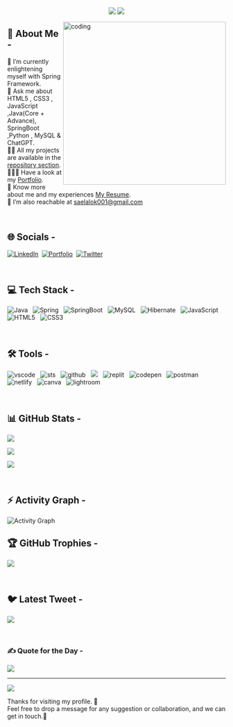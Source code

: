 <br>
<p align="center">
  <img src="https://readme-typing-svg.demolab.com/?lines=Hi+ 👋 +I'm + Alok Rai; + Full Stack Web + Developer +From + (Varanasi-UP) India.&%20Code&center=true&width=700&height=50&weight=700&size=25&duration=2000&pause=2000">
  <img src="https://user-images.githubusercontent.com/73097560/115834477-dbab4500-a447-11eb-908a-139a6edaec5c.gif">
</p> 

<img align="right" alt="coding" width="375" src="https://i.pinimg.com/originals/81/17/8b/81178b47a8598f0c81c4799f2cdd4057.gif">

## 💫  About Me -
🌱 I’m currently enlightening myself with Spring Framework.
<br>
💬 Ask me about HTML5 , CSS3 , JavaScript ,Java(Core + Advance), SpringBoot ,Python ,  MySQL & ChatGPT.
<br>
👨‍💻 All my projects are available in the [repository section](https://github.com/alokrai0607?tab=repositories).
<br>
👨🏻‍🎓 Have a look at my [Portfolio](https://alokrai0607.github.io/).
<br>
🔭 Know more about me and my experiences [My Resume](https://drive.google.com/file/d/1Qdwd40KmkByDwamw2tOvhtXyXZC9T2hE/view?usp=sharing).
<br>
🤝 I’m also reachable at saelalok001@gmail.com


<br>


## 🌐 Socials -
[![LinkedIn](https://img.shields.io/badge/LinkedIn-%230077B5.svg?logo=linkedin&logoColor=white)](https://www.linkedin.com/in/alok-rai-004b35142)&nbsp;
[![Portfolio](https://img.shields.io/badge/Portfolio-%231DA1F2.svg?logo=Portfolio&logoColor=white)](https://alokrai0607.github.io/)&nbsp;
[![Twitter](https://img.shields.io/badge/Twitter-%231DA1F2.svg?logo=Twitter&logoColor=white)](https://twitter.com/alokrai57720689)&nbsp;

<br>

## 💻 Tech Stack -
![Java](https://img.shields.io/badge/java-%23ED8B00.svg?style=for-the-badge&logo=java&logoColor=white)&nbsp;&nbsp;
![Spring](https://img.shields.io/badge/spring-%23ED8B00.svg?style=for-the-badge&logo=spring&logoColor=white)&nbsp;&nbsp;
![SpringBoot](https://img.shields.io/badge/springboot-%236DB33F.svg?style=for-the-badge&logo=spring&logoColor=white)&nbsp;&nbsp;
![MySQL](https://img.shields.io/badge/mysql-%2300f.svg?style=for-the-badge&logo=mysql&logoColor=white)&nbsp;&nbsp;
![Hibernate](https://img.shields.io/badge/hibernate-bcae79?style=for-the-badge&logo=hibernate&logoColor=white)&nbsp;&nbsp;
![JavaScript](https://img.shields.io/badge/javascript-%23323330.svg?style=for-the-badge&logo=javascript&logoColor=%23F7DF1E)&nbsp;&nbsp; 
![HTML5](https://img.shields.io/badge/html5-%23E34F26.svg?style=for-the-badge&logo=html5&logoColor=white)&nbsp;&nbsp;
![CSS3](https://img.shields.io/badge/css3-%231572B6.svg?style=for-the-badge&logo=css3&logoColor=white)&nbsp;&nbsp;

<br>

## 🛠️ Tools -
<img src="https://img.shields.io/badge/VSCode-0078D4?style=for-the-badge&logo=visual%20studio%20code&logoColor=white" alt="vscode" />&nbsp;&nbsp;
<img src="https://img.shields.io/badge/STS-58b531?style=for-the-badge&logo=spring&logoColor=white" alt="sts"/>&nbsp;&nbsp;
<img src="https://img.shields.io/badge/GitHub-100000?style=for-the-badge&logo=github&logoColor=white" alt="github"/>&nbsp;&nbsp;
<img src="https://img.shields.io/badge/Git%20-%23F7DF1E.svg?&style=for-the-badge&color=blue&logo=Git&logoColor=white" />&nbsp;&nbsp;
<img src="https://img.shields.io/badge/replit-667881?style=for-the-badge&logo=replit&logoColor=white" alt="replit" />&nbsp;&nbsp;
<img src="https://img.shields.io/badge/Codepen-000000?style=for-the-badge&logo=codepen&logoColor=white" alt="codepen" />&nbsp;&nbsp;
<img src="https://img.shields.io/badge/Postman-FF6C37?style=for-the-badge&logo=Postman&logoColor=white" alt="postman"/>&nbsp;&nbsp;
<img src="https://img.shields.io/badge/Netlify-00C7B7?style=for-the-badge&logo=netlify&logoColor=white" alt="netlify" />&nbsp;&nbsp;
<img src="https://img.shields.io/badge/Canva-%2300C4CC.svg?&style=for-the-badge&logo=Canva&logoColor=white" alt="canva" />&nbsp;&nbsp;
<img src="https://img.shields.io/badge/Adobe%20Lightroom-31A8FF.svg?style=for-the-badge&logo=Adobe%20Lightroom&logoColor=white" alt="lightroom" />&nbsp;&nbsp;

<br>

## 📊 GitHub Stats -

<!-- Total Stats -->
![](https://github-readme-stats-sigma-five.vercel.app/api?username=alokrai0607&theme=gotham&hide_border=false&include_all_commits=false&count_private=true)<br/>
<!-- StreakStats -->
![](https://github-readme-streak-stats.herokuapp.com/?user=alokrai0607&theme=gotham&hide_border=false)<br/>
<!-- TopLanguages -->
![](https://github-readme-stats-sigma-five.vercel.app/api/top-langs/?username=alokrai0607&theme=gotham&hide_border=false&include_all_commits=false&count_private=true&layout=compact)

<br>

## ⚡ Activity Graph -
<img alt="Activity Graph" src="https://github-readme-activity-graph.vercel.app/graph?username=alokrai0607&theme=gotham&hide_border=true"/>

## 🏆 GitHub Trophies -
![](https://github-profile-trophy.vercel.app/?username=alokrai0607&theme=dark_dimmed&no-frame=false&no-bg=true&margin-w=4)

<br>

## 🐦 Latest Tweet -
[![](https://gtce.itsvg.in/api?username=theaman214)](https://github.com/VishwaGauravIn/github-twitter-card-embed)

<br>

### ✍️ Quote for the Day -
![](https://quotes-github-readme.vercel.app/api?type=horizontal&theme=dark)

---
[![](https://visitcount.itsvg.in/api?id=alokrai0607&icon=0&color=0)](https://visitcount.itsvg.in)

<p>Thanks for visiting my profile. 🙏<br>Feel free to drop a message for any suggestion or collaboration, and we can get in touch.🤝</p>
